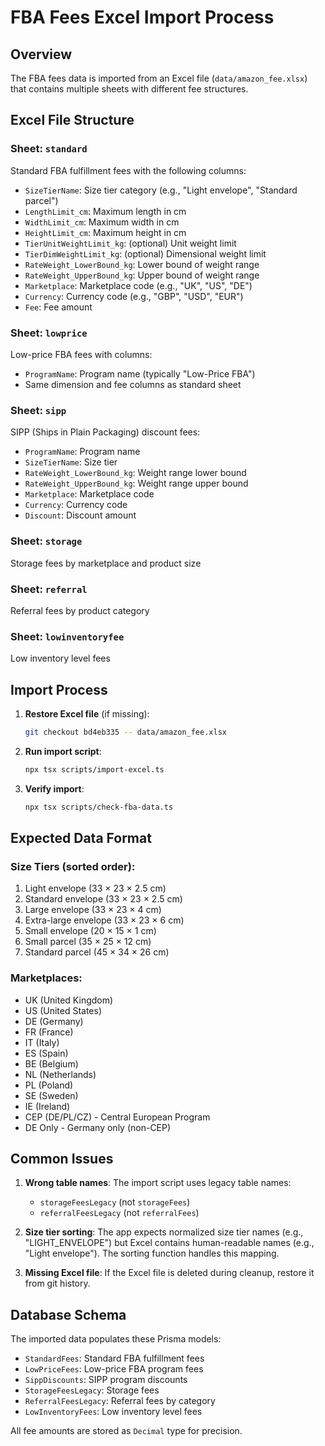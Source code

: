 # FBA Fees Excel Import Process

## Overview
The FBA fees data is imported from an Excel file (`data/amazon_fee.xlsx`) that contains multiple sheets with different fee structures.

## Excel File Structure

### Sheet: `standard`
Standard FBA fulfillment fees with the following columns:
- `SizeTierName`: Size tier category (e.g., "Light envelope", "Standard parcel")
- `LengthLimit_cm`: Maximum length in cm
- `WidthLimit_cm`: Maximum width in cm  
- `HeightLimit_cm`: Maximum height in cm
- `TierUnitWeightLimit_kg`: (optional) Unit weight limit
- `TierDimWeightLimit_kg`: (optional) Dimensional weight limit
- `RateWeight_LowerBound_kg`: Lower bound of weight range
- `RateWeight_UpperBound_kg`: Upper bound of weight range
- `Marketplace`: Marketplace code (e.g., "UK", "US", "DE")
- `Currency`: Currency code (e.g., "GBP", "USD", "EUR")
- `Fee`: Fee amount

### Sheet: `lowprice`
Low-price FBA fees with columns:
- `ProgramName`: Program name (typically "Low-Price FBA")
- Same dimension and fee columns as standard sheet

### Sheet: `sipp`
SIPP (Ships in Plain Packaging) discount fees:
- `ProgramName`: Program name
- `SizeTierName`: Size tier
- `RateWeight_LowerBound_kg`: Weight range lower bound
- `RateWeight_UpperBound_kg`: Weight range upper bound
- `Marketplace`: Marketplace code
- `Currency`: Currency code
- `Discount`: Discount amount

### Sheet: `storage`
Storage fees by marketplace and product size

### Sheet: `referral`
Referral fees by product category

### Sheet: `lowinventoryfee`
Low inventory level fees

## Import Process

1. **Restore Excel file** (if missing):
   ```bash
   git checkout bd4eb335 -- data/amazon_fee.xlsx
   ```

2. **Run import script**:
   ```bash
   npx tsx scripts/import-excel.ts
   ```

3. **Verify import**:
   ```bash
   npx tsx scripts/check-fba-data.ts
   ```

## Expected Data Format

### Size Tiers (sorted order):
1. Light envelope (33 × 23 × 2.5 cm)
2. Standard envelope (33 × 23 × 2.5 cm)
3. Large envelope (33 × 23 × 4 cm)
4. Extra-large envelope (33 × 23 × 6 cm)
5. Small envelope (20 × 15 × 1 cm)
6. Small parcel (35 × 25 × 12 cm)
7. Standard parcel (45 × 34 × 26 cm)

### Marketplaces:
- UK (United Kingdom)
- US (United States)
- DE (Germany)
- FR (France)
- IT (Italy)
- ES (Spain)
- BE (Belgium)
- NL (Netherlands)
- PL (Poland)
- SE (Sweden)
- IE (Ireland)
- CEP (DE/PL/CZ) - Central European Program
- DE Only - Germany only (non-CEP)

## Common Issues

1. **Wrong table names**: The import script uses legacy table names:
   - `storageFeesLegacy` (not `storageFees`)
   - `referralFeesLegacy` (not `referralFees`)

2. **Size tier sorting**: The app expects normalized size tier names (e.g., "LIGHT_ENVELOPE") but Excel contains human-readable names (e.g., "Light envelope"). The sorting function handles this mapping.

3. **Missing Excel file**: If the Excel file is deleted during cleanup, restore it from git history.

## Database Schema

The imported data populates these Prisma models:
- `StandardFees`: Standard FBA fulfillment fees
- `LowPriceFees`: Low-price FBA program fees  
- `SippDiscounts`: SIPP program discounts
- `StorageFeesLegacy`: Storage fees
- `ReferralFeesLegacy`: Referral fees by category
- `LowInventoryFees`: Low inventory level fees

All fee amounts are stored as `Decimal` type for precision.